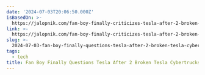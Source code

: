 ```yaml
---
date: '2024-07-03T20:06:50.000Z'
isBasedOn: >-
  https://jalopnik.com/fan-boy-finally-criticizes-tesla-after-2-broken-tesla-c-1851573471?_gl=1*a4n7ad*_ga*ODkxODIzNjY5LjE3MTYwNjc2MjY.*_ga_V4QNJTT5L0*MTcyMDAzNzEzNy4zLjEuMTcyMDAzNzE2Mi4zNS4wLjA.
link: >-
  https://jalopnik.com/fan-boy-finally-criticizes-tesla-after-2-broken-tesla-c-1851573471?_gl=1*a4n7ad*_ga*ODkxODIzNjY5LjE3MTYwNjc2MjY.*_ga_V4QNJTT5L0*MTcyMDAzNzEzNy4zLjEuMTcyMDAzNzE2Mi4zNS4wLjA.
slug: >-
  2024-07-03-fan-boy-finally-questions-tesla-after-2-broken-tesla-cybertrucks-in-4-month
tags:
  - tech
title: Fan Boy Finally Questions Tesla After 2 Broken Tesla Cybertrucks In 4 Month
---
```

 
